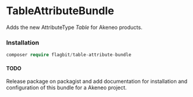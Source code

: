 # TableAttributeBundle #

Adds the new AttributeType *Table* for Akeneo products.

### Installation ###

``` php
composer require flagbit/table-attribute-bundle
```

#### TODO ####

Release package on packagist and add documentation for installation and configuration of this bundle for a Akeneo project.